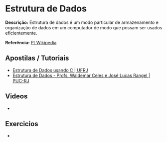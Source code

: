 # Estrutura de Dados

**Descrição:** Estrutura de dados é um modo particular de armazenamento e organização de dados em um computador de modo que possam ser usados eficientemente.

**Referência:** [Pt Wikipedia](http://pt.wikipedia.org/wiki/Estrutura_de_dados)

## Apostilas / Tutoriais

- [Estrutura de Dados usando C | UFRJ](http://www.dcc.ufrj.br/~francisco_vianna/livros/Estruturas.de.Dados.Usando.C.-.Tenenbaum.pdf)
- [Estrutura de Dados - Profs. Waldemar Celes e José Lucas Rangel | PUC-RJ](http://ic.unicamp.br/~everton/ft/ST364/estrut-dados-pucrio.pdf)

## Videos

- []()

## Exercicios

- []()
